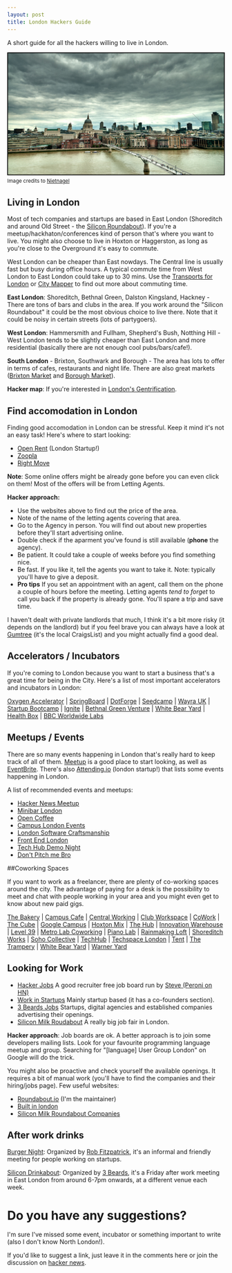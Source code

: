 ```yaml
---
layout: post
title: London Hackers Guide
---
```



A short guide for all the hackers willing to live in London.


<div class="center">
  <img src="/images/london-flickr-nietnagel.jpg" >
  <small> Image credits to <a href="http://www.flickr.com/photos/13382424@N00/6006673638/"> Nietnagel </a></small>
</div>


## Living in London

Most of tech companies and startups are based in East London (Shoreditch and around Old Street - the [Silicon Roundabout][roundabout]).
If you're a meetup/hackhaton/conferences kind of person that's where you want to live.
You might also choose to live in Hoxton or Haggerston, as long as you're close to the Overground it's easy to commute.



West London can be cheaper than East nowdays. The Central line is usually fast but 
busy during office hours. A typical commute time from West London to East London could take up to 30 mins. 
Use the [Transports for London][tfl]  or [City Mapper][city-mapper] to find out more about commuting time.


[tfl]: http://www.tfl.gov.uk/

**East London**:  Shoreditch, Bethnal Green, Dalston Kingsland, Hackney - There are tons of bars and clubs in 
the area. If you work around the "Silicon Roundabout" it could be the most obvious choice to live there. 
Note that it could be noisy in certain streets (lots of partygoers).

**West London**: Hammersmith and Fullham, Shepherd's Bush, Notthing Hill - West London tends to be 
slightly cheaper than East London and more residential (basically there are not enough cool pubs/bars/cafe!).

**South London** - Brixton, Southwark and Borough - The area has lots to offer in terms of cafes, 
restaurants and night life. There are also great markets ([Brixton Market][brixton-market] and 
[Borough Market][borough-market]).

**Hacker map**: If you're interested in [London's Gentrification][london-gentrification].

[london-gentrification]: http://www.economist.com/blogs/blighty/2013/09/mapping-gentrification
[brixton-market]: http://brixtonmarket.net
[borough-market]: http://www.boroughmarket.org.uk


## Find accomodation in London

Finding good accomodation in London can be stressful. Keep it mind it's not an easy task! 
Here's where to start looking:

* [Open Rent][open-rent] (London Startup!) 
* [Zoopla][zoopla] 
* [Right Move][right-move]

[open-rent]: https://www.openrent.co.uk/
[zoopla]: http://www.zoopla.co.uk/
[right-move]: http://www.rightmove.co.uk/

**Note**: Some online offers might be already gone before you can even click on them! Most of the offers
will be from Letting Agents. 

**Hacker approach:**

* Use the websites above to find out the price of the area.
* Note of the name of the letting agents covering that area.
* Go to the Agency in person. You will find out about new properties before they'll start advertising online.
* Double check if the aparment you've found is still available (**phone** the agency).
* Be patient. It could take a couple of weeks before you find something nice. 
* Be fast. If you like it, tell the agents you want to take it. Note: typically you'll have to give a deposit.
* **Pro tips** If you set an appointment with an agent, call them on the phone a couple of
hours before the meeting. Letting agents *tend to forget* to call you back if the property is already gone.
You'll spare a trip and save time.

I haven't dealt with private landlords that much, I think it's a bit more risky (it depends
on the landlord) but if you feel brave you can always have a look at [Gumtree][gumtree] (it's the local CraigsList) 
and you might actually find a good deal.

[gumtree]: http://www.gumtree.com/


## Accelerators / Incubators

If you're coming to London because you want to start a business that's a great time for being in the City. 
Here's a list of most important accelerators and incubators in London:

[Oxygen Accelerator][oxigen] | 
[SpringBoard][springboard] |
[DotForge][dotforge] |
[Seedcamp][seedcamp] |
[Wayra UK][wayra] |
[Startup Bootcamp][startup-bootcamp] |
[Ignite][ignate] |
[Bethnal Green Venture][bethnal-green] |
[White Bear Yard][white-beard] |
[Health Box][health-box] |
[BBC Worldwide Labs][bbc-labs]

[oxigen]: http://www.oxygenaccelerator.com/
[springboard]: http://springboard.com/
[dotforge]: http://dotforgeaccelerator.com/
[seedcamp]: http://www.seedcamp.com/
[wayra]: http://wayra.org/en
[startup-bootcamp]: http://www.startupbootcamp.org/
[ignate]: http://ignite100.com/
[bethnal-green]: http://bethnalgreenventures.com/
[health-box]: http://healthbox.com/
[bbc-labs]: http://www.bbcworldwide.com/digital/labs.aspx



## Meetups / Events

There are so many events happening in London that's really hard to keep track of all of them. 
[Meetup][meetup] is a good place to start looking, as well as [EventBrite][eventbrite]. There's also
[Attending.io][attending] (london startup!) that lists some events happening in London.

A list of recommended events and meetups:

* [Hacker News Meetup][hn-meetup] 
* [Minibar London][minibar] 
* [Open Coffee][open-coffee]
* [Campus London Events][campus-london-events]
* [London Software Craftsmanship][software-craftsmanship]
* [Front End London][frontend-london]
* [Tech Hub Demo Night][techhub-demo]
* [Don't Pitch me Bro][dont-pitch]

[meetup]: http://www.meetup.com/
[eventbrite]: http://www.eventbrite.com/
[attending]: http://attending.io/events
[software-craftsmanship]: http://www.meetup.com/london-software-craftsmanship/
[campus-london-events]: http://www.campuslondon.com/events/
[open-coffee]: http://www.meetup.com/londonocc/
[hn-meetup]: http://www.meetup.com/HNLondon
[minibar]: http://www.meetup.com/minibar/
[frontend-london]: http://www.frontendlondon.co.uk/
[techhub-demo]: http://london.techhub.com/events/
[dont-pitch]: http://dont.pitchmebro.com/



##Coworking Spaces

If you want to work as a freelancer, there are plenty of co-working spaces around the city. 
The advantage of paying for a desk is the possibility to meet and chat with people working in 
your area and you might even get to know about new paid gigs.

[The Bakery][the-backery] | 
[Campus Cafe][campus-cafe] |
[Central Working][central-working] |
[Club Workspace][club-workspace] |
[CoWork][co-work] |
[The Cube][the-cube] |
[Google Campus][google-campus] |
[Hoxton Mix][hoxton-mix] |
[The Hub][the-hub] |
[Innovation Warehouse][innovation-warehouse] |
[Level 39][level-39] |
[Metro Lab Coworking][metro-lab] |
[Piano Lab][piano-lab] |
[Rainmaking Loft][rainmaking-loft] |
[Shoreditch Works][shoreditch-works] |
[Soho Collective][soho-collective] |
[TechHub][techhub] |
[Techspace London][techspace-london] |
[Tent][tent] |
[The Trampery][the-trampery] |
[White Bear Yard][white-beard] |
[Warner Yard][warnder-yard]



[the-backery]: http://thebakerylondon.com	
[campus-cafe]: http://campuslondon.com
[central-working]: http://centralworking.com
[club-workspace]: http://workspace.co.uk
[co-work]: http://co-work.co/
[the-cube]: http://thecubelondon.com/
[hoxton-mix]: http://hoxtonmix.com
[the-hub]: http://the-hub.net
[innovation-warehouse]: http://theiw.org
[level-39]: http://level39.co/level39/introduction/
[metro-lab]: http://www.metrolab.co.uk/services/
[piano-lab]: http://www.pianoclub.org/
[rainmaking-loft]: http://rainmakingloft.com
[soho-collective]: http://www.thesohocollective.com/
[shoreditch-works]: http://shoreditchworks.com
[google-campus]: http://campuslondon.com
[techhub]: http://techhub.com
[techspace-london]: http://www.techspacelondon.com/
[tent]: http://enjoytent.com/
[the-trampery]: http://thetrampery.com
[white-beard]: http://whitebearyard.com
[warnder-yard]: http://www.warneryard.com/


## Looking for Work


* [Hacker Jobs][hacker-jobs] A good recruiter free job board run by [Steve (Peroni on HN)][peroni]
* [Work in Startups][work-in-startups] Mainly startup based (it has a co-founders section).
* [3 Beards Jobs][3-beards-jobs] Startups, digital agencies and established companies advertising their openings.
* [Silicon Milk Roudabout][silicon-milk-roundabout] A really big job fair in London.


**Hacker approach**: Job boards are ok. A better approach is to join some developers mailing lists. 
Look for your favourite programming language meetup and group. Searching for "[language] User Group London" 
on Google will do the trick.

You might also be proactive and check yourself the available openings. It requires a bit of manual work 
(you'll have to find the companies and their hiring/jobs page). Few useful websites:

* [Roundabout.io][roundabout] (I'm the maintainer) 
* [Built in london][builtinlondon]
* [Silicon Milk Roundabout Companies][silicon-milk-roundabout]

[roundabout]: http://roundabout.io
[builtinlondon]: http://www.builtinlondon.co
[silicon-milk-roundabout]: http://siliconmilkroundabout.com/startups/
[peroni]: https://news.ycombinator.com/user?id=Peroni


[hacker-jobs]: http://hackerjobs.co.uk
[work-in-startups]: http://workinstartups.co.uk
[3-beards-jobs]: http://3-beards.com/jobs
[city-mapper]: http://citymapper.com/



## After work drinks

[Burger Night][startup-burger]: Organized by [Rob Fitzpatrick][rob-fitzpatrick], it's an
informal and friendly meeting for people working on startups.

[startup-burger]: http://thestartuptoolkit.com/blog/burger-night/
[rob-fitzpatrick]: http://robfitz.com/

[Silicon Drinkabout][silicon-drinkabout]: Organized by [3 Beards][3-beards], it's a Friday
after work meeting in East London from around 6-7pm onwards, at a different venue each week.

[silicon-drinkabout]: http://silicondrinkabout.com/london
[3-beards]: http://3-beards.com


# Do you have any suggestions? 

I'm sure I've missed some event, incubator or something important to write (also I don't know North London!).

If you'd like to suggest a link, just leave it in the comments here or join the discussion on [hacker news][hacker-news].

[hacker-news]: https://news.ycombinator.com/item?id=6526888

